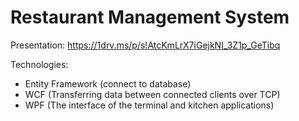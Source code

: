 # Restaurant Management System

Presentation:
https://1drv.ms/p/s!AtcKmLrX7iGejkNI_3Z1p_GeTibq

Technologies:

- Entity Framework (connect to database)
- WCF (Transferring data between connected clients over TCP)
- WPF (The interface of the terminal and kitchen applications)
